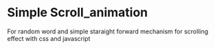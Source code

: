 # Simple Scroll_animation 
For random word and simple staraight forward mechanism for scrolling effect with css and javascript
